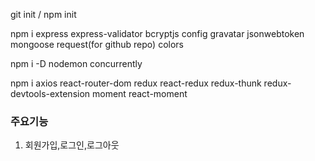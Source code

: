 git init / npm init

npm i express express-validator bcryptjs config gravatar jsonwebtoken mongoose request(for github repo) colors

npm i -D nodemon concurrently

npm i axios react-router-dom redux react-redux redux-thunk redux-devtools-extension moment react-moment

### 주요기능
  1. 회원가입,로그인,로그아웃


